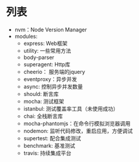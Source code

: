 # 列表

- nvm：Node Version Manager
- modules:
  - express: Web框架
  - utility: 一些常用方法
  - body-parser
  - superagent: Http库
  - cheerio： 服务端的jquery
  - eventproxy：异步并发
  - async: 控制异步并发数量
  - should: 断言库
  - mocha: 测试框架
  - istanbul: 测试覆盖率工具（未使用成功）
  - chai: 全栈断言库
  - mocha-phantomjs：在命令行模拟浏览器调用
  - nodemon: 监听代码修改，重启应用，方便调试
  - supertest: 配合集成测试
  - benchmark: 基准测试
  - travis: 持续集成平台